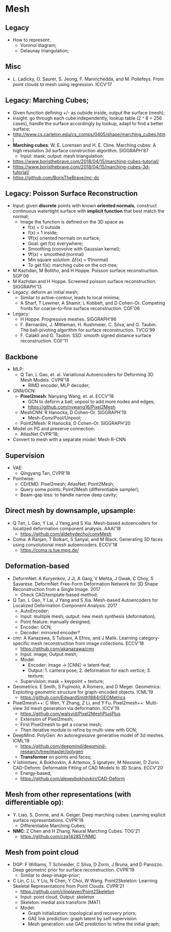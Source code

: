 # Mesh

## Legacy
- How to represent:
	- Voronoi diagram;
	- Delaunay triangulation;

## Misc
- L. Ladicky, O. Saurer, S. Jeong, F. Maninchedda, and M. Pollefeys. From point clouds to mesh using regression. ICCV'17

## Legacy: Marching Cubes;
- Given function defining +/- as outside inside, output the surface (mesh);
- Insight: go through each cube independently, lookup table (2 ^ 8 = 256 cases), handle the surface accordingly by lookup, adapt to find a better surface;
- http://www.cs.carleton.edu/cs_comps/0405/shape/marching_cubes.html
- **Marching cubes**: W. E. Lorensen and H. E. Cline. Marching cubes: A high resolution 3d surface construction algorithm. SIGGRAPH'87
	- Input: mask; output: mesh triangulation;
- https://www.boristhebrave.com/2018/04/15/marching-cubes-tutorial/
- https://www.boristhebrave.com/2018/04/15/marching-cubes-3d-tutorial/
- https://github.com/BorisTheBrave/mc-dc

## Legacy: Poisson Surface Reconstruction
- Input: given **discrete** points with known **oriented normals**, construct continuous watertight surface with **implicit function** that best match the normal;
	- Image the function is defined on the 3D space as
		- f(x) = 0 outside
		- f(x) = 1 inside;
		- ∇f(x) oriented normals on surface;
		- Goal: get f(x) everywhere;
		- Smoothing (convolve with Gaussian kernel);
		- ∇f(x) = smoothed (normal)
		- Min square solution: Δf(x) = ∇(normal)
		- To get f(x): marching cube on the oct-tree;
- M Kazhdan, M Bolitho, and H Hoppe. Poisson surface reconstruction. SGP'06
- M Kazhdan and H Hoppe. Screened poisson surface reconstruction. SIGGRAPH'13
- Legacy: deform an initial mesh;
	- Similar to active-contour, leads to local minima;
	- A Sharf, T Lewiner, A Shamir, L Kobbelt, and D Cohen-Or. Competing fronts for coarse–to–fine surface reconstruction. CGF'06
- Legacy:
	- H Hoppe. Progressive meshes. SIGGRAPH'96
	- F. Bernardini, J. Mittleman, H. Rushmeier, C. Silva, and G. Taubin. The ball-pivoting algorithm for surface reconstruction. TVCG'99
	- F. Calakli and G. Taubin. SSD: smooth signed distance surface reconstruction. CGF'11

## Backbone
- MLP:
	- Q Tan, L Gao, et. al. Variational Autoencoders for Deforming 3D Mesh Models. CVPR'18
		- RIMD encoder, MLP decoder;
- GNN/GCN:
	- **Pixel2mesh**: Nanyang Wang, et. al. ECCV'18
		- GCN to deform a ball; unpool to add more nodes and edges;
		- https://github.com/nywang16/Pixel2Mesh
	- MeshCNN: R Hanocka, D Cohen-Or. SIGGRAPH'19
		- Mesh-Conv/Pool/Unpool;
	- Point2Mesh: R Hanocka, D Cohen-Or. SIGGRAPH'20
- Model on PC and preserve connection:
	- AtlasNet CVPR'18;
- Convert to mesh with a separate model: Mesh R-CNN

## Supervision
- VAE:
	- Qingyang Tan, CVPR'18
- Pointwise:
	- CD/EMD: Pixel2mesh; AtlasNet; Point2Mesh;
	- Query some points: Point2Mesh (differentiable sampler);
	- Beam-gap loss: to handle narrow deep cavity;

## Direct mesh by downsample, upsample:
- Q Tan, L Gao, Y Lai, J Yang,and S Xia. Mesh-based autoencoders for localized deformation component analysis. AAAI'18
	- https://github.com/aldehydecho/convMesh
- Coma: A Ranjan, T Bolkart, S Sanyal, and M Black. Generating 3D faces using convolutional mesh autoencoders. ECCV'18
	- https://coma.is.tue.mpg.de/

## Deformation-based
- DeformNet: A Kuryenkov, J Ji, A Garg, V Mehta, J Gwak, C Choy, S Savarese. DeformNet: Free-Form Deformation Network for 3D Shape Reconstruction from a Single Image. 2017
	- Check CAD/template-based method;
- Q Tan, L Gao, Y Lai, J Yang and S Xia. Mesh-based Autoencoders for Localized Deformation Component Analysis. 2017
	- AutoEncoder;
	- Input: multiple mesh; output: new mesh synthesis (deformation);
	- Point feature: manually designed;
	- Encoder: GCN;
	- Decoder: mirrored encoder?
- cmr: A Kanazawa, S Tulsiani, A Efros, and J Malik. Learning category-specific mesh reconstruction from image collections. ECCV'18
	- https://github.com/akanazawa/cmr
	- Input: image; Output mesh;
	- Model:
		- Encoder: image -> [CNN] -> latent-feat;
		- Output: 1. camera pose; 2. deformation for each vertice; 3. texture;
	- Supervision: mask + keypoint + texture;
- Geometrics: E Smith, S Fujimoto, A Romero, and D Meger. Geometrics: Exploiting geometric structure for graph-encoded objects. ICML'19
	- https://github.com/EdwardSmith1884/GEOMetrics
- Pixel2mesh++: C Wen, Y Zhang, Z Li, and Y Fu. Pixel2mesh++: Multi-view 3d mesh generation via deformation. ICCV'19
	- https://github.com/walsvid/Pixel2MeshPlusPlus
	- Extension of Pixel2mesh;
	- First Pixel2mesh to get a coarse mesh;
	- Then iterative module to refine by multi-view with GCN;
- DeepMind. PolyGen: An autoregressive generative model of 3d meshes. ICML'19
	- https://github.com/deepmind/deepmind-research/tree/master/polygen
	- **Transformer** on points and faces;
- V Ishimtsev, A Bokhovkin, A Artemov, S Ignatyev, M Niessner, D Zorin. CAD-Deform: Deformable Fitting of CAD Models to 3D Scans. ECCV'20
	- Energy-based;
	- https://github.com/alexeybokhovkin/CAD-Deform

## Mesh from other representations (with differentiable op):
- Y. Liao, S. Donne, and A. Geiger. Deep marching cubes: Learning explicit surface representations. CVPR'18
	- Differentiable Marching Cubes;
- **NMC**: Z Chen and H Zhang, Neural Marching Cubes. TOG'21
	- https://github.com/czq142857/NMC

## Mesh from point cloud
- DGP: F Williams, T Schneider, C Silva, D Zorin, J Bruna, and D Panozzo. Deep geometric prior for surface reconstruction. CVPR'19
	- Similar to deep-image-prior;
- C Lin, C Li, Y Liu, N Chen, Y Choi, W Wang. Point2Skeleton: Learning Skeletal Representations from Point Clouds. CVPR'21
	- https://github.com/clinplayer/Point2Skeleton
	- Input: point cloud, Output: skeleton
	- Skeleton: medial axis transform (MAT)
	- Model:
		- Graph initialization: topological and recovery priors;
		- GAE link prediction: graph latent by self supervision
		- Mesh generation: use GAE prediction to refine the initial graph;
